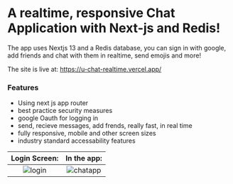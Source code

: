 # A realtime, responsive Chat Application with Next-js and Redis! 

The app uses Nextjs 13 and a Redis database, you can sign in with google, add friends and chat with them in realtime, send emojis and more!

The site is live at: https://u-chat-realtime.vercel.app/

### Features

- Using next js app router
- best practice security measures
- google Oauth for logging in
- send, recieve messages, add frends, really fast, in real time
- fully responsive, mobile and other screen sizes
- industry standard accessability features

Login Screen:            | In the app: 
:-------------------------:|:-------------------------:
![login](https://github.com/Milanxam/u-chat/assets/96538473/acab1dd3-30ea-4134-baa6-19a8efab5fc5)  | ![chatapp](https://github.com/Milanxam/u-chat/assets/96538473/80297c8d-6f7f-4c1d-ac73-ef1fe36a57d7)
